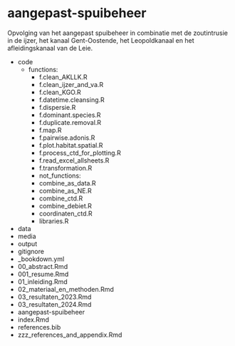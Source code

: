 # aangepast-spuibeheer
Opvolging van het aangepast spuibeheer in combinatie met de zoutintrusie in de ijzer, het kanaal Gent-Oostende, het Leopoldkanaal en het afleidingskanaal van de Leie.
* code
  * functions:
    * f.clean_AKLLK.R
    * f.clean_ijzer_and_va.R
    * f.clean_KGO.R
    * f.datetime.cleansing.R
    * f.dispersie.R
    * f.dominant.species.R
    * f.duplicate.removal.R
    * f.map.R
    * f.pairwise.adonis.R
    * f.plot.habitat.spatial.R
    * f.process_ctd_for_plotting.R
    * f.read_excel_allsheets.R
    * f.transformation.R
	* not_functions:
    * combine_as_data.R
    * combine_as_NE.R
    * combine_ctd.R
    * combine_debiet.R
    * coordinaten_ctd.R
    * libraries.R
* data
* media
* output
* gitignore
* _bookdown.yml
* 00_abstract.Rmd
* 001_resume.Rmd
* 01_inleiding.Rmd
* 02_materiaal_en_methoden.Rmd
* 03_resultaten_2023.Rmd
* 03_resultaten_2024.Rmd
* aangepast-spuibeheer
* index.Rmd
* references.bib
* zzz_references_and_appendix.Rmd
